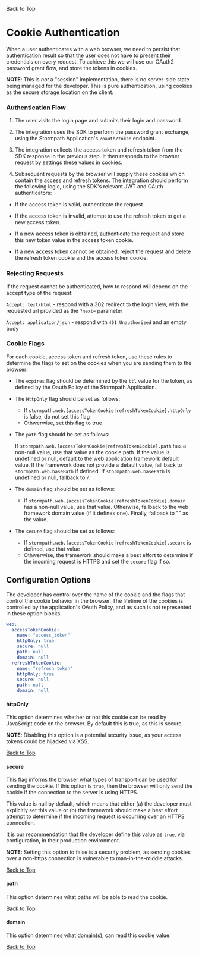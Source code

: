 <a name="#top">Back to Top</a>

# Cookie Authentication

When a user authenticates with a web browser, we need to persist that authentication
result so that the user does not have to present their credentials on every request.
To achieve this we will use our OAuth2 password grant flow, and store the
tokens in cookies.

**NOTE**: This is *not* a "session" implementation, there is no server-side
state being managed for the developer.  This is pure authentication, using
cookies as the secure storage location on the client.

### Authentication Flow

1. The user visits the login page and submits their login and password.

2. The integration uses the SDK to perform the password grant exchange, using
    the Stormpath Application's `/oauth/token` endpoint.

3. The integration collects the access token and refresh token from the SDK
    response in the previous step.  It then responds to the browser request by
    settings these values in cookies.

4. Subsequent requests by the browser will supply these cookies which contain the
    access and refresh tokens.  The integration should perform the following
    logic, using the SDK's relevant JWT and OAuth authenticators:

  * If the access token is valid, authenticate the request

  * If the access token is invalid, attempt to use the refresh token to get a
  new access token.

  * If a new access token is obtained, authenticate the request and store this
  new token value in the access token cookie.

  * If a new access token cannot be obtained, reject the request and delete the
    refresh token cookie and the access token cookie.

### Rejecting Requests

If the request cannot be authenticated, how to respond will depend on the
accept type of the request:

`Accept: text/html` - respond with a 302 redirect to the login view, with
the requested url provided as the `?next=` parameter

`Accept: application/json` - respond with `401 Unauthorized` and an empty
body

### Cookie Flags

For each cookie, access token and refresh token, use these rules to determine
the flags to set on the cookies when you are sending them to the browser:

* The `expires` flag should be determined by the `ttl` value for the
token, as defined by the Oauth Policy of the Stormpath Application.

* The `HttpOnly` flag should be set as follows:

  * If `stormpath.web.[accessTokenCookie|refreshTokenCookie].httpOnly` is false, do not set this flag
  * Othwerwise, set this flag to true

* The `path` flag should be set as follows:

  If `stormpath.web.[accessTokenCookie|refreshTokenCookie].path` has a non-null
  value, use that value as the cookie path. If the value is undefined or null,
  default to the web application framework default value. If the framework does
  not provide a default value, fall back to `stormpath.web.basePath` if defined.
  If `stormpath.web.basePath` is undefined or null, fallback to `/`.

* The `domain` flag should be set as follows:

  * If `stormpath.web.[accessTokenCookie|refreshTokenCookie].domain` has a
  non-null value, use that value.  Otherwise, fallback to the web framework
  domain value (if it defines one).  Finally, fallback to "" as the value.

* The `secure` flag should be set as follows:

  * If `stormpath.web.[accessTokenCookie|refreshTokenCookie].secure` is defined, use that value
  * Othwerwise, the framework should make a best effort to determine if the
    incoming request is HTTPS and set the `secure` flag if so.

## <a name="Configuration Options"></a> Configuration Options

The developer has control over the name of the cookie and the flags that
control the cookie behavior in the browser.  The lifetime of the cookies is
controlled by the application's OAuth Policy, and as such is not represented
in these option blocks.

```yaml
web:
  accessTokenCookie:
    name: "access_token"
    httpOnly: true
    secure: null
    path: null
    domain: null
  refreshTokenCookie:
    name: "refresh_token"
    httpOnly: true
    secure: null
    path: null
    domain: null
```

#### <a name="http-only"></a> httpOnly

This option determines whether or not this cookie can be read by JavaScript code
on the browser.  By default this is true, as this is secure.

**NOTE**: Disabling this option is a potential security issue, as your access
tokens could be hijacked via XSS.

<a href="#top">Back to Top</a>


#### <a name="secure"></a> secure

This flag informs the browser what types of transport can be used for sending
the cookie.  If this option is `true`, then the browser will only send the
cookie if the connection to the server is using HTTPS.

This value is null by default, which means that either (a) the developer must
explicitly set this value or (b) the framework should make a best effort attempt
to determine if the incoming request is occurring over an HTTPS connection.

It is our recommendation that the developer define this value as `true`, via
configuration, in their production environment.

**NOTE**: Setting this option to false is a security problem, as sending
cookies over a non-https connection is vulnerable to man-in-the-middle attacks.

<a href="#top">Back to Top</a>


#### <a name="path"></a> path

This option determines what paths will be able to read the cookie.

<a href="#top">Back to Top</a>


#### <a name="domain"></a> domain

This option determines what domain(s), can read this cookie value.

<a href="#top">Back to Top</a>

